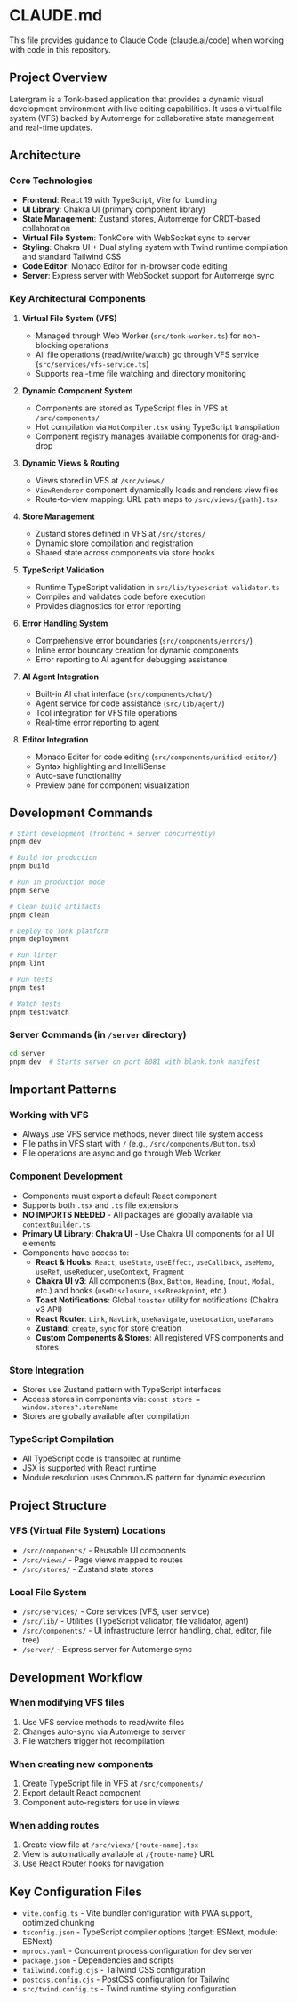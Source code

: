 # CLAUDE.md

This file provides guidance to Claude Code (claude.ai/code) when working with code in this
repository.

## Project Overview

Latergram is a Tonk-based application that provides a dynamic visual development environment with
live editing capabilities. It uses a virtual file system (VFS) backed by Automerge for collaborative
state management and real-time updates.

## Architecture

### Core Technologies

- **Frontend**: React 19 with TypeScript, Vite for bundling
- **UI Library**: Chakra UI (primary component library)
- **State Management**: Zustand stores, Automerge for CRDT-based collaboration
- **Virtual File System**: TonkCore with WebSocket sync to server
- **Styling**: Chakra UI + Dual styling system with Twind runtime compilation and standard Tailwind CSS
- **Code Editor**: Monaco Editor for in-browser code editing
- **Server**: Express server with WebSocket support for Automerge sync

### Key Architectural Components

1. **Virtual File System (VFS)**
   - Managed through Web Worker (`src/tonk-worker.ts`) for non-blocking operations
   - All file operations (read/write/watch) go through VFS service (`src/services/vfs-service.ts`)
   - Supports real-time file watching and directory monitoring

2. **Dynamic Component System**
   - Components are stored as TypeScript files in VFS at `/src/components/`
   - Hot compilation via `HotCompiler.tsx` using TypeScript transpilation
   - Component registry manages available components for drag-and-drop

3. **Dynamic Views & Routing**
   - Views stored in VFS at `/src/views/`
   - `ViewRenderer` component dynamically loads and renders view files
   - Route-to-view mapping: URL path maps to `/src/views/{path}.tsx`

4. **Store Management**
   - Zustand stores defined in VFS at `/src/stores/`
   - Dynamic store compilation and registration
   - Shared state across components via store hooks

5. **TypeScript Validation**
   - Runtime TypeScript validation in `src/lib/typescript-validator.ts`
   - Compiles and validates code before execution
   - Provides diagnostics for error reporting

6. **Error Handling System**
   - Comprehensive error boundaries (`src/components/errors/`)
   - Inline error boundary creation for dynamic components
   - Error reporting to AI agent for debugging assistance

7. **AI Agent Integration**
   - Built-in AI chat interface (`src/components/chat/`)
   - Agent service for code assistance (`src/lib/agent/`)
   - Tool integration for VFS file operations
   - Real-time error reporting to agent

8. **Editor Integration**
   - Monaco Editor for code editing (`src/components/unified-editor/`)
   - Syntax highlighting and IntelliSense
   - Auto-save functionality
   - Preview pane for component visualization

## Development Commands

```bash
# Start development (frontend + server concurrently)
pnpm dev

# Build for production
pnpm build

# Run in production mode
pnpm serve

# Clean build artifacts
pnpm clean

# Deploy to Tonk platform
pnpm deployment

# Run linter
pnpm lint

# Run tests
pnpm test

# Watch tests
pnpm test:watch
```

### Server Commands (in `/server` directory)

```bash
cd server
pnpm dev  # Starts server on port 8081 with blank.tonk manifest
```

## Important Patterns

### Working with VFS

- Always use VFS service methods, never direct file system access
- File paths in VFS start with `/` (e.g., `/src/components/Button.tsx`)
- File operations are async and go through Web Worker

### Component Development

- Components must export a default React component
- Supports both `.tsx` and `.ts` file extensions
- **NO IMPORTS NEEDED** - All packages are globally available via `contextBuilder.ts`
- **Primary UI Library: Chakra UI** - Use Chakra UI components for all UI elements
- Components have access to:
  - **React & Hooks**: `React`, `useState`, `useEffect`, `useCallback`, `useMemo`, `useRef`, `useReducer`, `useContext`, `Fragment`
  - **Chakra UI v3**: All components (`Box`, `Button`, `Heading`, `Input`, `Modal`, etc.) and hooks (`useDisclosure`, `useBreakpoint`, etc.)
  - **Toast Notifications**: Global `toaster` utility for notifications (Chakra v3 API)
  - **React Router**: `Link`, `NavLink`, `useNavigate`, `useLocation`, `useParams`
  - **Zustand**: `create`, `sync` for store creation
  - **Custom Components & Stores**: All registered VFS components and stores

### Store Integration

- Stores use Zustand pattern with TypeScript interfaces
- Access stores in components via: `const store = window.stores?.storeName`
- Stores are globally available after compilation

### TypeScript Compilation

- All TypeScript code is transpiled at runtime
- JSX is supported with React runtime
- Module resolution uses CommonJS pattern for dynamic execution

## Project Structure

### VFS (Virtual File System) Locations

- `/src/components/` - Reusable UI components
- `/src/views/` - Page views mapped to routes
- `/src/stores/` - Zustand state stores

### Local File System

- `/src/services/` - Core services (VFS, user service)
- `/src/lib/` - Utilities (TypeScript validator, file validator, agent)
- `/src/components/` - UI infrastructure (error handling, chat, editor, file tree)
- `/server/` - Express server for Automerge sync

## Development Workflow

### When modifying VFS files

1. Use VFS service methods to read/write files
2. Changes auto-sync via Automerge to server
3. File watchers trigger hot recompilation

### When creating new components

1. Create TypeScript file in VFS at `/src/components/`
2. Export default React component
3. Component auto-registers for use in views

### When adding routes

1. Create view file at `/src/views/{route-name}.tsx`
2. View is automatically available at `/{route-name}` URL
3. Use React Router hooks for navigation

## Key Configuration Files

- `vite.config.ts` - Vite bundler configuration with PWA support, optimized chunking
- `tsconfig.json` - TypeScript compiler options (target: ESNext, module: ESNext)
- `mprocs.yaml` - Concurrent process configuration for dev server
- `package.json` - Dependencies and scripts
- `tailwind.config.cjs` - Tailwind CSS configuration
- `postcss.config.cjs` - PostCSS configuration for Tailwind
- `src/twind.config.ts` - Twind runtime styling configuration
